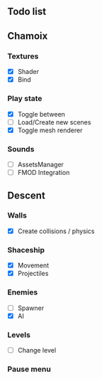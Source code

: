 ## Todo list

## Chamoix

### Textures
- [X] Shader
- [X] Bind

### Play state
- [X] Toggle between
- [ ] Load/Create new scenes
- [X] Toggle mesh renderer

### Sounds
- [ ] AssetsManager
- [ ] FMOD Integration

## Descent

### Walls
- [X] Create collisions / physics

### Shaceship 
- [X] Movement
- [X] Projectiles

### Enemies
- [ ] Spawner
- [X] AI

### Levels
- [ ] Change level

### Pause menu
